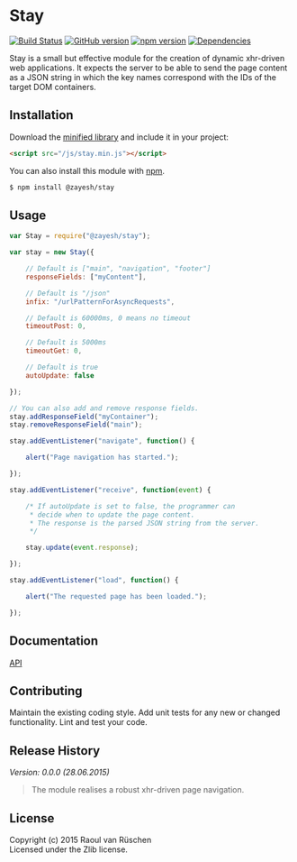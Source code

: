 # Stay 
[![Build Status](https://travis-ci.org/vanruesc/stay.svg?branch=master)](https://travis-ci.org/vanruesc/stay) 
[![GitHub version](https://badge.fury.io/gh/vanruesc%2Fstay.svg)](http://badge.fury.io/gh/vanruesc%2Fstay) 
[![npm version](https://badge.fury.io/js/%40zayesh%2Fstay.svg)](http://badge.fury.io/js/%40zayesh%2Fstay) 
[![Dependencies](https://david-dm.org/vanruesc/stay.svg?branch=master)](https://david-dm.org/vanruesc/stay)

Stay is a small but effective module for the creation of dynamic xhr-driven web applications. 
It expects the server to be able to send the page content as a JSON string in which the key names 
correspond with the IDs of the target DOM containers.

## Installation

Download the [minified library](http://vanruesc.github.io/stay/build/stay.min.js) and include it in your project:

```html
<script src="/js/stay.min.js"></script>
```

You can also install this module with [npm](https://www.npmjs.com).

```sh
$ npm install @zayesh/stay
``` 

## Usage

```javascript
var Stay = require("@zayesh/stay");

var stay = new Stay({

	// Default is ["main", "navigation", "footer"]
	responseFields: ["myContent"],

	// Default is "/json"
	infix: "/urlPatternForAsyncRequests",

	// Default is 60000ms, 0 means no timeout
	timeoutPost: 0,

	// Default is 5000ms
	timeoutGet: 0,

	// Default is true
	autoUpdate: false

});

// You can also add and remove response fields.
stay.addResponseField("myContainer");
stay.removeResponseField("main");

stay.addEventListener("navigate", function() {

	alert("Page navigation has started.");

});

stay.addEventListener("receive", function(event) {

	/* If autoUpdate is set to false, the programmer can 
	 * decide when to update the page content.
	 * The response is the parsed JSON string from the server.
	 */

	stay.update(event.response);

});

stay.addEventListener("load", function() {

	alert("The requested page has been loaded.");

});
```

## Documentation
[API](http://vanruesc.github.io/stay/docs)

## Contributing
Maintain the existing coding style. Add unit tests for any new or changed functionality. Lint and test your code.

## Release History
_Version: 0.0.0 (28.06.2015)_
> The module realises a robust xhr-driven page navigation.

## License
Copyright (c) 2015 Raoul van Rüschen  
Licensed under the Zlib license.
